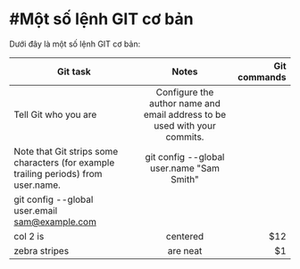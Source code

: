 #Một số lệnh GIT cơ bản
===============

Dưới đây là một số lệnh GIT cơ bản:

| Git task      | Notes         | Git commands |
| ------------------------- |:-------------:| -----:|
| Tell Git who you are      | Configure the author name and email address to be used with your commits.
Note that Git strips some characters (for example trailing periods) from user.name. | git config --global user.name "Sam Smith"
git config --global user.email sam@example.com |
| col 2 is      | centered      |   $12 |
| zebra stripes | are neat      |    $1 |
